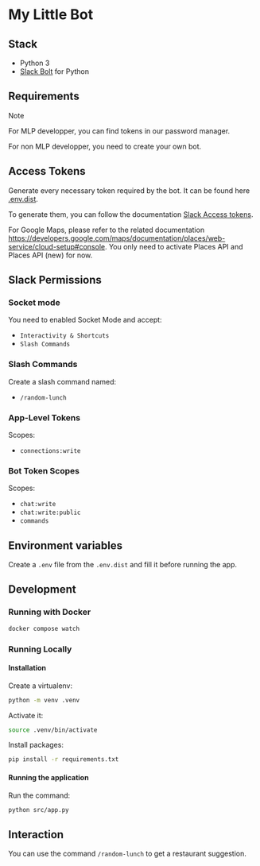 # My Little Bot


## Stack

- Python 3
- [Slack Bolt](https://tools.slack.dev/bolt-python/) for Python 


## Requirements

> [!NOTE]
> For MLP developper, you can find tokens in our password manager.
> 
> For non MLP developper, you need to create your own bot.


## Access Tokens
Generate every necessary token required by the bot. It can be found here [.env.dist](./.env.dist).

To generate them, you can follow the documentation [Slack Access tokens](https://api.slack.com/authentication/token-types).

For Google Maps, please refer to the related documentation https://developers.google.com/maps/documentation/places/web-service/cloud-setup#console. You only need to activate Places API and Places API (new) for now.


## Slack Permissions

### Socket mode

You need to enabled Socket Mode and accept:
- `Interactivity & Shortcuts`
- `Slash Commands`

### Slash Commands

Create a slash command named:

- `/random-lunch`

### App-Level Tokens

Scopes:

- `connections:write`

### Bot Token Scopes

Scopes:

- `chat:write`
- `chat:write:public`
- `commands`


## Environment variables

Create a `.env` file from the `.env.dist` and fill it before running the app.


## Development

### Running with Docker

```sh
docker compose watch
```

### Running Locally
#### Installation

Create a virtualenv:

```sh
python -m venv .venv
```

Activate it:

```sh
source .venv/bin/activate
```

Install packages:

```sh
pip install -r requirements.txt
```

#### Running the application

Run the command:

```sh
python src/app.py
```

## Interaction

You can use the command `/random-lunch` to get a restaurant suggestion.

